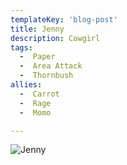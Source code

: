 ```yaml
---
templateKey: 'blog-post'
title: Jenny
description: Cowgirl
tags:
  -  Paper
  -  Area Attack
  -  Thornbush
allies:
  -  Carrot
  -  Rage
  -  Momo

---
```

![Jenny](/img/Jenny.png)
